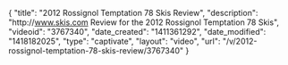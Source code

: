 {
    "title": "2012 Rossignol Temptation 78 Skis Review",
    "description": "http:\/\/www.skis.com Review for the 2012 Rossignol Temptation 78 Skis",
    "videoid": "3767340",
    "date_created": "1411361292",
    "date_modified": "1418182025",
    "type": "captivate",
    "layout": "video",
    "url": "\/v\/2012-rossignol-temptation-78-skis-review\/3767340"
}